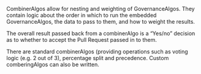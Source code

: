 CombinerAlgos allow for nesting and weighting of GovernanceAlgos.  They contain logic about the order in which to run the embedded GovernanceAlgos, the data to pass to them, and how to weight the results.

The overall result passed back from a combinerAlgo is a “Yes/no” decision as to whether to accept the Pull Request passed in to them.

There are standard combinerAlgos (providing operations such as voting logic (e.g. 2 out of 3), percentage split and precedence.  Custom comberingAlgos can also be written.

